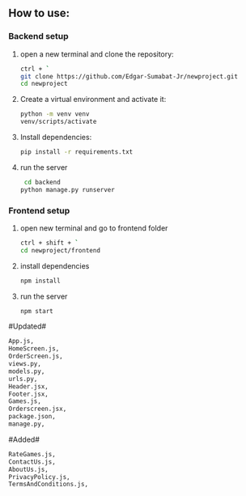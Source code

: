 ## How to use:

### Backend setup
1. open a new terminal and clone the repository:
    ```bash
    ctrl + `
    git clone https://github.com/Edgar-Sumabat-Jr/newproject.git
    cd newproject
    ```
    
2. Create a virtual environment and activate it:
    ```bash
    python -m venv venv
    venv/scripts/activate
    
3. Install dependencies:
    ```bash
    pip install -r requirements.txt
    ```
    
4. run the server
   ```bash
    cd backend
   python manage.py runserver
   ```

### Frontend setup
1. open new terminal and go to frontend folder
   ```bash
   ctrl + shift + `
   cd newproject/frontend
   ```

2. install dependencies
   ```bash
   npm install
   ```

3. run the server
   ```bash
   npm start
   ```
    

#Updated#

   ```bash
App.js,
HomeScreen.js,
OrderScreen.js,
views.py,
models.py,
urls.py,
Header.jsx,
Footer.jsx,
Games.js,
Orderscreen.jsx,
package.json,
manage.py,
   ```

#Added#

   ```bash
RateGames.js,
ContactUs.js,
AboutUs.js,
PrivacyPolicy.js,
TermsAndConditions.js,
   ```

